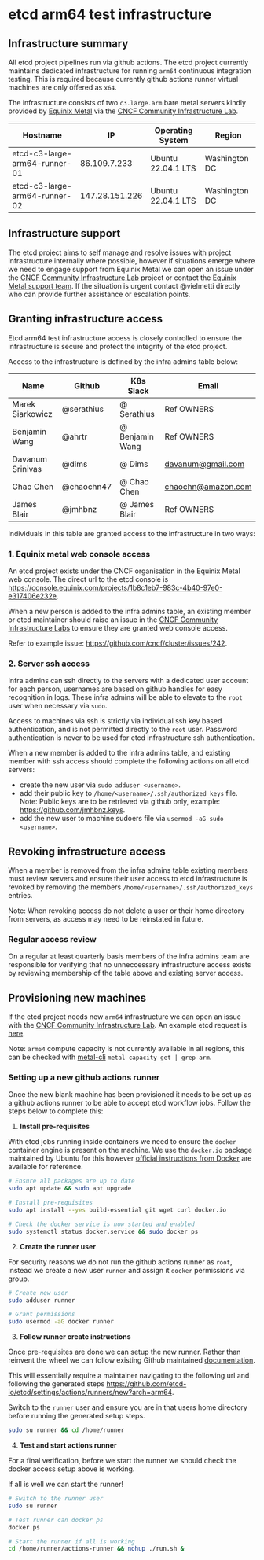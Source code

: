 # etcd arm64 test infrastructure

## Infrastructure summary

All etcd project pipelines run via github actions. The etcd project currently maintains dedicated infrastructure for running `arm64` continuous integration testing. This is required because currently github actions runner virtual machines are only offered as `x64`.

The infrastructure consists of two `c3.large.arm` bare metal servers kindly provided by [Equinix Metal](https://www.equinix.com/) via the [CNCF Community Infrastructure Lab].

| Hostname                      | IP             | Operating System   | Region        |
|-------------------------------|----------------|--------------------|---------------|
| etcd-c3-large-arm64-runner-01 | 86.109.7.233   | Ubuntu 22.04.1 LTS | Washington DC |
| etcd-c3-large-arm64-runner-02 | 147.28.151.226 | Ubuntu 22.04.1 LTS | Washington DC |

## Infrastructure support

The etcd project aims to self manage and resolve issues with project infrastructure internally where possible, however if situations emerge where we need to engage support from Equinix Metal we can open an issue under the [CNCF Community Infrastructure Lab] project or contact the [Equinix Metal support team](https://deploy.equinix.com/support). If the situation is urgent contact @vielmetti directly who can provide further assistance or escalation points.

## Granting infrastructure access

Etcd arm64 test infrastructure access is closely controlled to ensure the infrastructure is secure and protect the integrity of the etcd project.

Access to the infrastructure is defined by the infra admins table below:

| Name                      | Github         | K8s Slack          | Email              |
|---------------------------|----------------|--------------------|--------------------|
| Marek Siarkowicz          | @serathius     | @ Serathius        | Ref OWNERS         |
| Benjamin Wang             | @ahrtr         | @ Benjamin Wang    | Ref OWNERS         |
| Davanum Srinivas          | @dims          | @ Dims             | davanum@gmail.com  |
| Chao Chen                 | @chaochn47     | @ Chao Chen        | chaochn@amazon.com |
| James Blair               | @jmhbnz        | @ James Blair      | Ref OWNERS         |

Individuals in this table are granted access to the infrastructure in two ways:

### 1. Equinix metal web console access

An etcd project exists under the CNCF organisation in the Equinix Metal web console. The direct url to the etcd console is <https://console.equinix.com/projects/1b8c1eb7-983c-4b40-97e0-e317406e232e>.

When a new person is added to the infra admins table, an existing member or etcd maintainer should raise an issue in the [CNCF Community Infrastructure Labs](https://github.com/cncf/cluster/issues) to ensure they are granted web console access.

Refer to example issue: <https://github.com/cncf/cluster/issues/242>.

### 2. Server ssh access

Infra admins can ssh directly to the servers with a dedicated user account for each person, usernames are based on github handles for easy recognition in logs. These infra admins will be able to elevate to the `root` user when necessary via `sudo`.

Access to machines via ssh is strictly via individual ssh key based authentication, and is not permitted directly to the `root` user. Password authentication is never to be used for etcd infrastructure ssh authentication.

When a new member is added to the infra admins table, and existing member with ssh access should complete the following actions on all etcd servers:

- create the new user via `sudo adduser <username>`.
- add their public key to `/home/<username>/.ssh/authorized_keys` file. Note: Public keys are to be retrieved via github only, example: <https://github.com/jmhbnz.keys>.
- add the new user to machine sudoers file via `usermod -aG sudo <username>`.

## Revoking infrastructure access

When a member is removed from the infra admins table existing members must review servers and ensure their user access to etcd infrastructure is revoked by removing the members `/home/<username>/.ssh/authorized_keys` entries.

Note: When revoking access do not delete a user or their home directory from servers, as access may need to be reinstated in future.

### Regular access review

On a regular at least quarterly basis members of the infra admins team are responsible for verifying that no unneccessary infrastructure access exists by reviewing membership of the table above and existing server access.

## Provisioning new machines

If the etcd project needs new `arm64` infrastructure we can open an issue with the [CNCF Community Infrastructure Lab]. An example etcd request is [here](https://github.com/cncf/cluster/issues/227).

Note: `arm64` compute capacity is not currently available in all regions, this can be checked with [metal-cli](https://github.com/equinix/metal-cli) `metal capacity get | grep arm`.

[CNCF Community Infrastructure Lab]: https://github.com/cncf/cluster/issues

### Setting up a new github actions runner

Once the new blank machine has been provisioned it needs to be set up as a github actions runner to be able to accept etcd workflow jobs. Follow the steps below to complete this:

1. **Install pre-requisites**

With etcd jobs running inside containers we need to ensure the `docker` container engine is present on the machine. We use the `docker.io` package maintained by Ubuntu for this however [official instructions from Docker](https://docs.docker.com/engine/install/ubuntu) are available for reference.

```bash
# Ensure all packages are up to date
sudo apt update && sudo apt upgrade

# Install pre-requisites
sudo apt install --yes build-essential git wget curl docker.io

# Check the docker service is now started and enabled
sudo systemctl status docker.service && sudo docker ps
```

2. **Create the runner user**

For security reasons we do not run the github actions runner as `root`, instead we create a new user `runner` and assign it `docker` permissions via group.

```bash
# Create new user
sudo adduser runner

# Grant permissions
sudo usermod -aG docker runner
```

3. **Follow runner create instructions**

Once pre-requisites are done we can setup the new runner. Rather than reinvent the wheel we can follow existing Github maintained [documentation](https://docs.github.com/en/actions/hosting-your-own-runners/managing-self-hosted-runners/adding-self-hosted-runners#adding-a-self-hosted-runner-to-a-repository).

This will essentially require a maintainer navigating to the following url and following the generated steps <https://github.com/etcd-io/etcd/settings/actions/runners/new?arch=arm64>.

Switch to the `runner` user and ensure you are in that users home directory before running the generated setup steps.

```bash
sudo su runner && cd /home/runner
```

4. **Test and start actions runner**

For a final verification, before we start the runner we should check the docker access setup above is working.

If all is well we can start the runner!

```bash
# Switch to the runner user
sudo su runner

# Test runner can docker ps
docker ps

# Start the runner if all is working
cd /home/runner/actions-runner && nohup ./run.sh &
```
